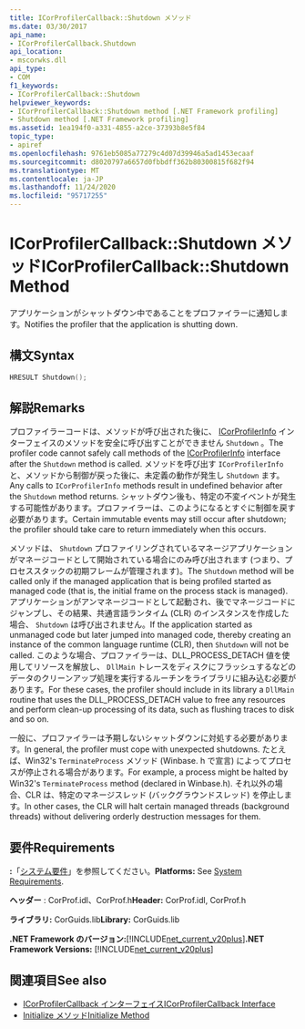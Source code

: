 ```yaml
---
title: ICorProfilerCallback::Shutdown メソッド
ms.date: 03/30/2017
api_name:
- ICorProfilerCallback.Shutdown
api_location:
- mscorwks.dll
api_type:
- COM
f1_keywords:
- ICorProfilerCallback::Shutdown
helpviewer_keywords:
- ICorProfilerCallback::Shutdown method [.NET Framework profiling]
- Shutdown method [.NET Framework profiling]
ms.assetid: 1ea194f0-a331-4855-a2ce-37393b8e5f84
topic_type:
- apiref
ms.openlocfilehash: 9761eb5085a77279c4d07d39946a5ad1453ecaaf
ms.sourcegitcommit: d8020797a6657d0fbbdff362b80300815f682f94
ms.translationtype: MT
ms.contentlocale: ja-JP
ms.lasthandoff: 11/24/2020
ms.locfileid: "95717255"
---
```

# <a name="icorprofilercallbackshutdown-method"></a><span data-ttu-id="e975d-102">ICorProfilerCallback::Shutdown メソッド</span><span class="sxs-lookup"><span data-stu-id="e975d-102">ICorProfilerCallback::Shutdown Method</span></span>

<span data-ttu-id="e975d-103">アプリケーションがシャットダウン中であることをプロファイラーに通知します。</span><span class="sxs-lookup"><span data-stu-id="e975d-103">Notifies the profiler that the application is shutting down.</span></span>  
  
## <a name="syntax"></a><span data-ttu-id="e975d-104">構文</span><span class="sxs-lookup"><span data-stu-id="e975d-104">Syntax</span></span>  
  
```cpp  
HRESULT Shutdown();  
```  
  
## <a name="remarks"></a><span data-ttu-id="e975d-105">解説</span><span class="sxs-lookup"><span data-stu-id="e975d-105">Remarks</span></span>  

 <span data-ttu-id="e975d-106">プロファイラーコードは、メソッドが呼び出された後に、 [ICorProfilerInfo](icorprofilerinfo-interface.md) インターフェイスのメソッドを安全に呼び出すことができません `Shutdown` 。</span><span class="sxs-lookup"><span data-stu-id="e975d-106">The profiler code cannot safely call methods of the [ICorProfilerInfo](icorprofilerinfo-interface.md) interface after the `Shutdown` method is called.</span></span> <span data-ttu-id="e975d-107">メソッドを呼び出す `ICorProfilerInfo` と、メソッドから制御が戻った後に、未定義の動作が発生し `Shutdown` ます。</span><span class="sxs-lookup"><span data-stu-id="e975d-107">Any calls to `ICorProfilerInfo` methods result in undefined behavior after the `Shutdown` method returns.</span></span> <span data-ttu-id="e975d-108">シャットダウン後も、特定の不変イベントが発生する可能性があります。プロファイラーは、このようになるとすぐに制御を戻す必要があります。</span><span class="sxs-lookup"><span data-stu-id="e975d-108">Certain immutable events may still occur after shutdown; the profiler should take care to return immediately when this occurs.</span></span>  
  
 <span data-ttu-id="e975d-109">メソッドは、 `Shutdown` プロファイリングされているマネージアプリケーションがマネージコードとして開始されている場合にのみ呼び出されます (つまり、プロセススタックの初期フレームが管理されます)。</span><span class="sxs-lookup"><span data-stu-id="e975d-109">The `Shutdown` method will be called only if the managed application that is being profiled started as managed code (that is, the initial frame on the process stack is managed).</span></span> <span data-ttu-id="e975d-110">アプリケーションがアンマネージコードとして起動され、後でマネージコードにジャンプし、その結果、共通言語ランタイム (CLR) のインスタンスを作成した場合、 `Shutdown` は呼び出されません。</span><span class="sxs-lookup"><span data-stu-id="e975d-110">If the application started as unmanaged code but later jumped into managed code, thereby creating an instance of the common language runtime (CLR), then `Shutdown` will not be called.</span></span> <span data-ttu-id="e975d-111">このような場合、プロファイラーは、DLL_PROCESS_DETACH 値を使用してリソースを解放し、 `DllMain` トレースをディスクにフラッシュするなどのデータのクリーンアップ処理を実行するルーチンをライブラリに組み込む必要があります。</span><span class="sxs-lookup"><span data-stu-id="e975d-111">For these cases, the profiler should include in its library a `DllMain` routine that uses the DLL_PROCESS_DETACH value to free any resources and perform clean-up processing of its data, such as flushing traces to disk and so on.</span></span>  
  
 <span data-ttu-id="e975d-112">一般に、プロファイラーは予期しないシャットダウンに対処する必要があります。</span><span class="sxs-lookup"><span data-stu-id="e975d-112">In general, the profiler must cope with unexpected shutdowns.</span></span> <span data-ttu-id="e975d-113">たとえば、Win32's `TerminateProcess` メソッド (Winbase. h で宣言) によってプロセスが停止される場合があります。</span><span class="sxs-lookup"><span data-stu-id="e975d-113">For example, a process might be halted by Win32's `TerminateProcess` method (declared in Winbase.h).</span></span> <span data-ttu-id="e975d-114">それ以外の場合、CLR は、特定のマネージスレッド (バックグラウンドスレッド) を停止します。</span><span class="sxs-lookup"><span data-stu-id="e975d-114">In other cases, the CLR will halt certain managed threads (background threads) without delivering orderly destruction messages for them.</span></span>  
  
## <a name="requirements"></a><span data-ttu-id="e975d-115">要件</span><span class="sxs-lookup"><span data-stu-id="e975d-115">Requirements</span></span>  

 <span data-ttu-id="e975d-116">**:**「[システム要件](../../get-started/system-requirements.md)」を参照してください。</span><span class="sxs-lookup"><span data-stu-id="e975d-116">**Platforms:** See [System Requirements](../../get-started/system-requirements.md).</span></span>  
  
 <span data-ttu-id="e975d-117">**ヘッダー** : CorProf.idl、CorProf.h</span><span class="sxs-lookup"><span data-stu-id="e975d-117">**Header:** CorProf.idl, CorProf.h</span></span>  
  
 <span data-ttu-id="e975d-118">**ライブラリ:** CorGuids.lib</span><span class="sxs-lookup"><span data-stu-id="e975d-118">**Library:** CorGuids.lib</span></span>  
  
 <span data-ttu-id="e975d-119">**.NET Framework のバージョン:**[!INCLUDE[net_current_v20plus](../../../../includes/net-current-v20plus-md.md)]</span><span class="sxs-lookup"><span data-stu-id="e975d-119">**.NET Framework Versions:** [!INCLUDE[net_current_v20plus](../../../../includes/net-current-v20plus-md.md)]</span></span>  
  
## <a name="see-also"></a><span data-ttu-id="e975d-120">関連項目</span><span class="sxs-lookup"><span data-stu-id="e975d-120">See also</span></span>

- [<span data-ttu-id="e975d-121">ICorProfilerCallback インターフェイス</span><span class="sxs-lookup"><span data-stu-id="e975d-121">ICorProfilerCallback Interface</span></span>](icorprofilercallback-interface.md)
- [<span data-ttu-id="e975d-122">Initialize メソッド</span><span class="sxs-lookup"><span data-stu-id="e975d-122">Initialize Method</span></span>](icorprofilercallback-initialize-method.md)
